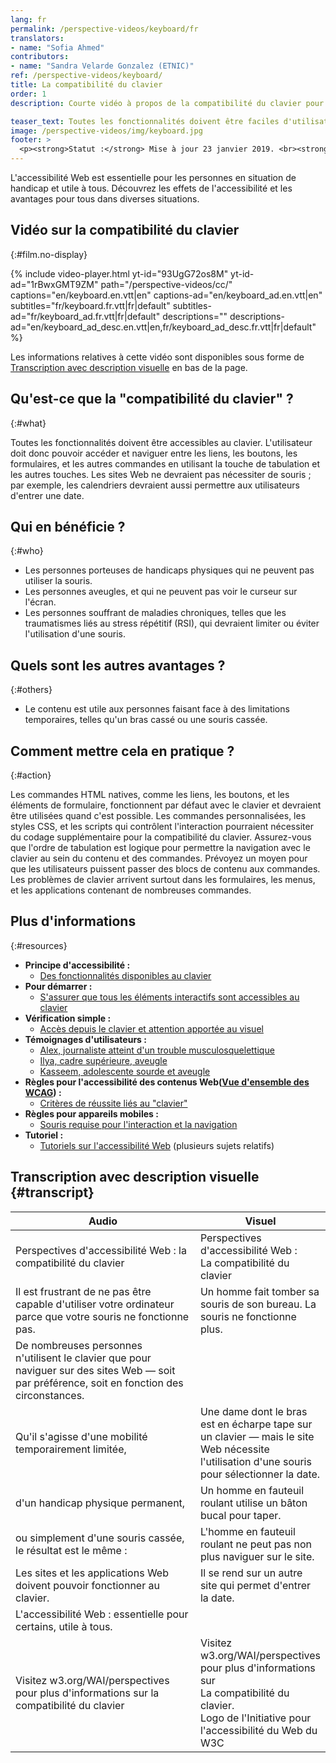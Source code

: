 ```yaml
---
lang: fr
permalink: /perspective-videos/keyboard/fr
translators: 
- name: "Sofia Ahmed"
contributors:
- name: "Sandra Velarde Gonzalez (ETNIC)"
ref: /perspective-videos/keyboard/
title: La compatibilité du clavier
order: 1
description: Courte vidéo à propos de la compatibilité du clavier pour l'accessibilité Web - de quoi s'agit-il, qui en bénéficie, et comment mettre cela en pratique.

teaser_text: Toutes les fonctionnalités doivent être faciles d'utilisation au clavier. Cela signifie que les utilisateurs doivent pouvoir accéder aux liens, aux boutons, aux formulaires, et aux autres commandes en utilisant la touche Tab et les autres touches. Les sites Web ne devraient pas nécessiter de souris. L'accessibilité Web est essentielle pour les personnes atteintes de handicaps et avantageuse pour tous dans diverses situations.
image: /perspective-videos/img/keyboard.jpg
footer: >
  <p><strong>Statut :</strong> Mise à jour 23 janvier 2019. <br><strong>Auteur et direction du projet :</strong> <a href="https://www.w3.org/People/shadi">Shadi Abou-Zahra</a>. Développé par le <a href="https://www.w3.org/WAI/EO/">Groupe de travail Éducation et Promotion</a> avec le soutien du projet <a href="https://www.w3.org/WAI/DEV/">WAI-DEV</a> financé par la Commission européenne (CE).<a href="./acknowledgements/">Remerciements</a>.</p>
---
```


L'accessibilité Web est essentielle pour les personnes en situation de handicap et utile à tous. Découvrez les effets de l'accessibilité et les avantages pour tous dans diverses situations.

## Vidéo sur la compatibilité du clavier
{:#film.no-display}

{% include video-player.html
    yt-id="93UgG72os8M"
    yt-id-ad="1rBwxGMT9ZM"
    path="/perspective-videos/cc/"
    captions="en/keyboard.en.vtt|en"
    captions-ad="en/keyboard_ad.en.vtt|en"
    subtitles="fr/keyboard.fr.vtt|fr|default"
    subtitles-ad="fr/keyboard_ad.fr.vtt|fr|default"
    descriptions=""
    descriptions-ad="en/keyboard_ad_desc.en.vtt|en,fr/keyboard_ad_desc.fr.vtt|fr|default"
%}

Les informations relatives à cette vidéo sont disponibles sous forme de [Transcription avec description visuelle](#transcript) en bas de la page.

## Qu'est-ce que la "compatibilité du clavier" ?
{:#what}

Toutes les fonctionnalités doivent être accessibles au clavier. L'utilisateur doit donc pouvoir accéder et naviguer entre les liens, les boutons, les formulaires, et les autres commandes en utilisant la touche de tabulation et les autres touches. Les sites Web ne devraient pas nécessiter de souris ; par exemple, les calendriers devraient aussi permettre aux utilisateurs d'entrer une date.  

## Qui en bénéficie ?
{:#who}

-   Les personnes porteuses de handicaps physiques qui ne peuvent pas utiliser la souris.
-   Les personnes aveugles, et qui ne peuvent pas voir le curseur sur l'écran.
-   Les personnes souffrant de maladies chroniques, telles que les traumatismes liés au stress répétitif (RSI), qui devraient limiter ou éviter l'utilisation d'une souris.

## Quels sont les autres avantages ?
{:#others}

-   Le contenu est utile aux personnes faisant face à des limitations temporaires, telles qu'un bras cassé ou une souris cassée.

## Comment mettre cela en pratique ?
{:#action}

Les commandes HTML natives, comme les liens, les boutons, et les éléments de formulaire, fonctionnent par défaut avec le clavier et devraient être utilisées quand c'est possible. Les commandes personnalisées, les styles CSS, et les scripts qui contrôlent l'interaction pourraient nécessiter du codage supplémentaire pour la compatibilité du clavier. Assurez-vous que l'ordre de tabulation est logique pour permettre la navigation avec le clavier au sein du contenu et des commandes. Prévoyez un moyen pour que les utilisateurs puissent passer des blocs de contenu aux commandes. Les problèmes de clavier arrivent surtout dans les formulaires, les menus, et les applications contenant de nombreuses commandes.

## Plus d'informations
{:#resources}

-   **Principe d'accessibilité :**
    -   [Des fonctionnalités disponibles au clavier](/fundamentals/accessibility-principles/#keyboard) 
-   **Pour démarrer :**
    -   [S'assurer que tous les éléments interactifs sont accessibles au clavier](/tips/developing/#ensure-that-all-interactive-elements-are-keyboard-accessible) 
-   **Vérification simple :**
    -   [Accès depuis le clavier et attention apportée au visuel](/test-evaluate/preliminary/#interaction) 
-   **Témoignages d'utilisateurs :**
    -   [Alex, journaliste atteint d'un trouble musculosquelettique](/people-use-web/user-stories/#reporter)
    -   [Ilya, cadre supérieure, aveugle](/people-use-web/user-stories/#accountant)
    -   [Kasseem, adolescente sourde et aveugle](/people-use-web/user-stories/#teenager)
-   **Règles pour l'accessibilité des contenus Web([Vue d'ensemble des WCAG](/standards-guidelines/wcag/)) :** 
    -   [Critères de réussite liés au "clavier"](https://www.w3.org/WAI/WCAG21/quickref/?tags=keyboard) 
-   **Règles pour appareils mobiles :**
    -   [Souris requise pour l'interaction et la navigation](/standards-guidelines/shared-experiences/#mouse) 
-   **Tutoriel :**
    -   [Tutoriels sur l'accessibilité Web](https://www.w3.org/WAI/tutorials/)
        (plusieurs sujets relatifs)

## Transcription avec description visuelle {#transcript}

<table>
  <thead>
    <tr>
      <th width="65%">Audio</th>
      <th>Visuel</th>
    </tr>
  </thead>
  <tbody>
    <tr>
      <td>Perspectives d'accessibilité Web : la compatibilité du clavier</td>
      <td>Perspectives d'accessibilité Web :<br>
        La compatibilité du clavier</td>
    </tr>
    <tr>
      <td>Il est frustrant de ne pas être capable d'utiliser votre ordinateur parce que votre souris ne fonctionne pas.</td>
      <td>Un homme fait tomber sa souris de son bureau. La souris ne fonctionne plus.</td>
    </tr>
    <tr>
      <td>De nombreuses personnes n'utilisent le clavier que pour naviguer sur des sites Web &mdash; soit par préférence, soit en fonction des circonstances.<br></td>
      <td>&nbsp;</td>
    </tr>
    <tr>
      <td>Qu'il s'agisse d'une mobilité temporairement limitée,</td>
      <td>Une dame dont le bras est en écharpe tape sur un clavier &mdash; mais le site Web nécessite l'utilisation d'une souris pour sélectionner la date.</td>
    </tr>
    <tr>
      <td>d'un handicap physique permanent,</td>
      <td>Un homme en fauteuil roulant utilise un bâton bucal pour taper.</td>
    </tr>
    <tr>
      <td>ou simplement d'une souris cassée,<br>
        le résultat est le même :</td>
      <td>L'homme en fauteuil roulant ne peut pas non plus naviguer sur le site.</td>
    </tr>
    <tr>
      <td>Les sites et les applications Web doivent pouvoir fonctionner au clavier.</td>
      <td>Il se rend sur un autre site qui permet d'entrer la date.</td>
    </tr>
    <tr>
      <td>L'accessibilité Web : essentielle pour certains, utile à tous.</td>
      <td>&nbsp;</td>
    </tr>
    <tr>
      <td>Visitez w3.org/WAI/perspectives pour plus d'informations sur la compatibilité du clavier</td>
      <td>Visitez<br>
        w3.org/WAI/perspectives<br>
        pour plus d'informations sur<br>
        La compatibilité du clavier.<br>
        Logo de l'Initiative pour l'accessibilité du Web du W3C</td>
    </tr>
  </tbody>
</table>
